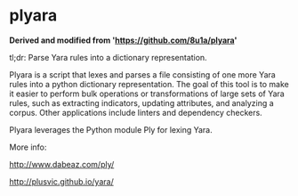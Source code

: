 plyara
======
**Derived and modified from 'https://github.com/8u1a/plyara'**

tl;dr: Parse Yara rules into a dictionary representation.

Plyara is a script that lexes and parses a file consisting of one more Yara rules into a python dictionary representation.  The goal of this tool is to make it easier to perform bulk operations or transformations of large sets of Yara rules, such as extracting indicators, updating attributes, and analyzing a corpus.  Other applications include linters and dependency checkers.

Plyara leverages the Python module Ply for lexing Yara.

More info:

http://www.dabeaz.com/ply/

http://plusvic.github.io/yara/
